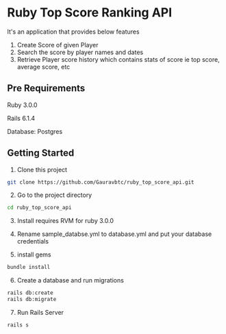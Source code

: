 
# Ruby Top Score Ranking API

It's an application that provides below features 

1. Create Score of given Player
2. Search the score by player names and dates 
3. Retrieve Player score history which contains stats of score ie top score, average score, etc 
  
## Pre Requirements

Ruby 3.0.0

Rails 6.1.4

Database: Postgres


## Getting Started

1. Clone this project
```bash
git clone https://github.com/Gauravbtc/ruby_top_score_api.git
```
2. Go to the project directory 
```bash 
cd ruby_top_score_api
```
3. Install requires RVM for ruby 3.0.0 

4. Rename sample_databse.yml to database.yml and put your database credentials

5. install gems 
```bash 
bundle install
```

6. Create a database and run migrations
```bash 
rails db:create 
rails db:migrate
```
7. Run Rails Server 
```
rails s
```

